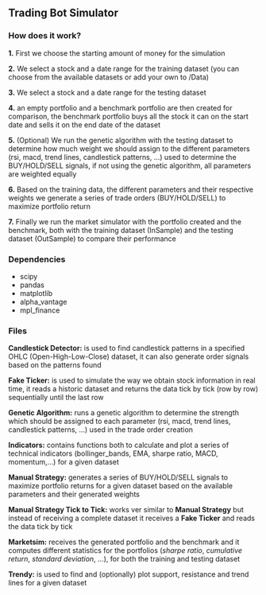 ## Trading Bot Simulator

### How does it work?

**1.** First we choose the starting amount of money for the simulation

**2.** We select a stock and a date range for the training dataset (you can choose from the available datasets or add your own to /Data)

**3.** We select a stock and a date range for the testing dataset

**4.** an empty portfolio and a benchmark portfolio are then created for comparison, the benchmark portfolio buys all the stock it can on the start date and sells it on the end date of the dataset

**5.** (Optional) We run the genetic algorithm with the testing dataset to determine how much weight we should assign to the different parameters (rsi, macd, trend lines, candlestick patterns, ...) used to determine the BUY/HOLD/SELL signals, if not using the genetic algorithm, all parameters are weighted equally

**6.** Based on the training data, the different parameters and their respective weights we generate a series of trade orders (BUY/HOLD/SELL) to maximize portfolio return

**7.** Finally we run the market simulator with the portfolio created and the benchmark, both with the training dataset (InSample) and the testing dataset (OutSample) to compare their performance


### Dependencies
* scipy
* pandas
* matplotlib
* alpha_vantage
* mpl_finance

### Files

**Candlestick Detector:** is used to find candlestick patterns in a specified OHLC (Open-High-Low-Close) dataset, it can also generate order signals based on the patterns found

**Fake Ticker:** is used to simulate the way we obtain stock information in real time, it reads a historic dataset and returns the data tick by tick (row by row) sequentially until the last row

**Genetic Algorithm:** runs a genetic algorithm to determine the strength which should be assigned to each parameter (rsi, macd, trend lines, candlestick patterns, ...) used in the trade order creation

**Indicators:** contains functions both to calculate and plot a series of technical indicators (bollinger_bands, EMA, sharpe ratio, MACD, momentum,...) for a given dataset

**Manual Strategy:** generates a series of BUY/HOLD/SELL signals to maximize portfolio returns for a given dataset based on the available parameters and their generated weights

**Manual Strategy Tick to Tick:** works ver similar to **Manual Strategy** but instead of receiving a complete dataset it receives a **Fake Ticker** and reads the data tick by tick

**Marketsim:** receives the generated portfolio and the benchmark and it computes different statistics for the portfolios (*sharpe ratio*, *cumulative return*, *standard deviation*, ...), for both the training and testing dataset

**Trendy:** is used to find and (optionally) plot support, resistance and trend lines for a given dataset
